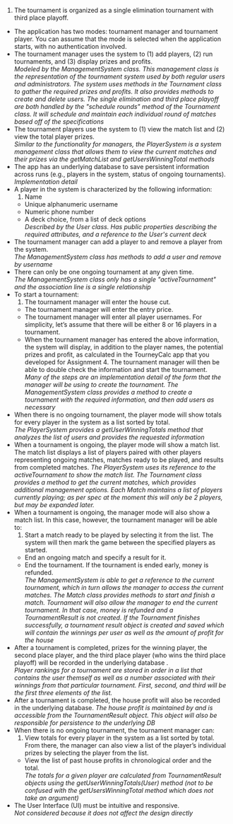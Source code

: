1. The tournament is organized as a single elimination tournament with third place playoff.
* The application has two modes: tournament manager and tournament player. You can assume that the mode is selected when the application starts, with no authentication involved.
* The tournament manager uses the system to (1) add players, (2) run tournaments, and (3) display prizes and profits.  
*Modeled by the ManagementSystem class. This management class is the representation of the
tournament system used by both regular users and administrators. The system uses
methods in the Tournament class to gather the required prizes and profits. It also
provides methods to create and delete users. The single elimination and third place
playoff are both handled by the "schedule rounds" method of the Tournament class.
It will schedule and maintain each individual round of matches based off of the
specifications*
* The tournament players use the system to (1) view the match list and (2) view the total player prizes.  
*Similar to the functionality for managers, the PlayerSystem is a system
management class that allows them to view the current matches and their prizes
via the getMatchList and getUsersWinningTotal methods*
* The app has an underlying database to save persistent information across runs (e.g., players in the system, status of ongoing tournaments).
*Implementation detail*
* A player in the system is characterized by the following information:
    1. Name
    * Unique alphanumeric username
    * Numeric phone number
    * A deck choice, from a list of deck options  
    *Described by the User class. Has public properties describing the required
    attributes, and a reference to the User's current deck*
* The tournament manager can add a player to and remove a player from the system.  
*The ManagementSystem class has methods to add a user and remove by username*
* There can only be one ongoing tournament at any given time.  
*The ManagementSystem class only has a single "activeTournament" and the association
line is a single relationship*
* To start a tournament:
    1. The tournament manager will enter the house cut.
    * The tournament manager will enter the entry price.
    * The tournament manager will enter all player usernames. For simplicity, let’s assume that there will be either 8 or 16 players in a tournament.
    * When the tournament manager has entered the above information, the system will display, in addition to the player names, the potential prizes and profit, as calculated in the TourneyCalc app that you developed for Assignment 4. The tournament manager will then be able to double check the information and start the tournament.  
    *Many of the steps are an implementation detail of the form that the manager
    will be using to create the tournament. The ManagementSystem class provides a method
    to create a tournament with the required information, and then add users as necessary*
* When there is no ongoing tournament, the player mode will show totals for every player in the system as a list sorted by total.  
*The PlayerSystem provides a getUserWinningTotals method that analyzes the list
of users and provides the requested information*
* When a tournament is ongoing, the player mode will show a match list. The match list displays a list of players paired with other players representing ongoing matches, matches ready to be played, and results from completed matches.
*The PlayerSystem uses its reference to the activeTournament to show the match list.
The Tournament class provides a method to get the current matches, which provides
additional management options. Each Match maintains a list of players currently playing;
as per spec at the moment this will only be 2 players, but may be expanded later.*
* When a tournament is ongoing, the manager mode will also show a match list. In this case, however, the tournament manager will be able to:
    1. Start a match ready to be played by selecting it from the list. The system will then mark the game between the specified players as started.
    * End an ongoing match and specify a result for it.
    * End the tournament. If the tournament is ended early, money is refunded.  
    *The ManagementSystem is able to get a reference to the current tournament, which
    in turn allows the manager to access the current matches. The Match class provides
    methods to start and finish a match. Tournament will also allow the manager to
    end the current tournament. In that case, money is refunded and a TournamentResult
    is not created. If the Tournament finishes successfully, a tournament result
    object is created and saved which will contain the winnings per user as well as
    the amount of profit for the house*
* After a tournament is completed, prizes for the winning player, the second place player, and the third place player (who wins the third place playoff) will be recorded in the underlying database .  
*Player rankings for a tournament are stored in order in a list that contains the
user themself as well as a number associated with their winnings from that particular
tournament. First, second, and third will be the first three elements of the list.*
* After a tournament is completed, the house profit will also be recorded in the underlying database.
*The house profit is maintained by and is accessible from the TournamentResult object.
This object will also be responsible for persistence to the underlying DB*
* When there is no ongoing tournament, the tournament manager can:
    1. View totals for every player in the system as a list sorted by total. From there, the manager can also view a list of the player’s individual prizes by selecting the player from the list.
    * View the list of past house profits in chronological order and the total.  
    *The totals for a given player are calculated from TournamentResult objects
    using the getUserWinningTotals(User) method (not to be confused with the
    getUsersWinningTotal method which does not take an argument)*
* The User Interface (UI) must be intuitive and responsive.  
*Not considered because it does not affect the design directly*
